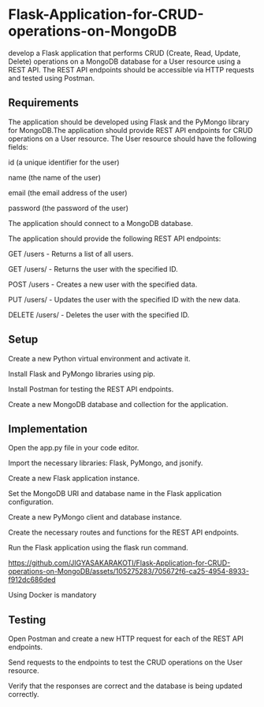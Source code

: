 # Flask-Application-for-CRUD-operations-on-MongoDB
develop a Flask application that performs CRUD (Create, Read, Update, Delete) operations on a MongoDB database for a User resource using a REST API. The REST API endpoints should be accessible via HTTP requests and tested using Postman.
## Requirements
The application should be developed using Flask and the PyMongo library for MongoDB.The application should provide REST API endpoints for CRUD operations on a User resource.
The User resource should have the following fields:

id (a unique identifier for the user)

name (the name of the user)

email (the email address of the user)

password (the password of the user)

The application should connect to a MongoDB database.

The application should provide the following REST API endpoints:

GET /users - Returns a list of all users.

GET /users/<id> - Returns the user with the specified ID.

POST /users - Creates a new user with the specified data.

PUT /users/<id> - Updates the user with the specified ID with the new data.

DELETE /users/<id> - Deletes the user with the specified ID.
## Setup
Create a new Python virtual environment and activate it.

Install Flask and PyMongo libraries using pip.

Install Postman for testing the REST API endpoints.

Create a new MongoDB database and collection for the application.
## Implementation
Open the app.py file in your code editor.

Import the necessary libraries: Flask, PyMongo, and jsonify.

Create a new Flask application instance.

Set the MongoDB URI and database name in the Flask application configuration.

Create a new PyMongo client and database instance.

Create the necessary routes and functions for the REST API endpoints.

Run the Flask application using the flask run command.

https://github.com/JIGYASAKARAKOTI/Flask-Application-for-CRUD-operations-on-MongoDB/assets/105275283/705672f6-ca25-4954-8933-f912dc686ded

Using Docker is mandatory
## Testing
Open Postman and create a new HTTP request for each of the REST API endpoints.

Send requests to the endpoints to test the CRUD operations on the User resource.

Verify that the responses are correct and the database is being updated correctly.

